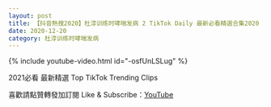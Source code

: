 ```yaml
---
layout: post
title: 【抖音熱搜2020】杜淳训练时哮喘发病 2 TikTok Daily 最新必看精選合集2020 12 20
date: 2020-12-20
category: 杜淳训练时哮喘发病
---
```


{% include youtube-video.html id="-osfUnLSLug" %}

2021必看 最新精選 Top TikTok Trending Clips

喜歡請點贊轉發加訂閱 Like & Subscribe：[YouTube](https://www.youtube.com/channel/UCAoR7VcanIPd04uEq_GIylA/videos)

